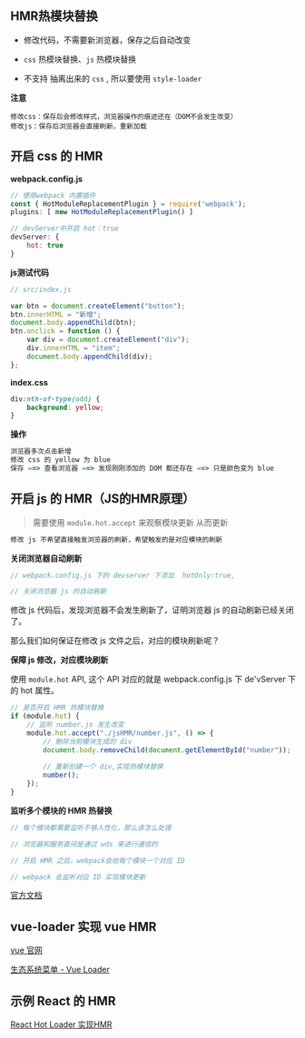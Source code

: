 ## HMR热模块替换 

+ 修改代码，不需要新浏览器，保存之后自动改变

+ `css` 热模块替换、`js` 热模块替换

+ 不支持 抽离出来的 `css` , 所以要使用 `style-loader`



**注意**

```shell
修改css：保存后会修改样式，浏览器操作的痕迹还在（DOM不会发生改变）
修改js：保存后浏览器会直接刷新，重新加载
```



## 开启 css 的 HMR

**webpack.config.js**

```js
// 使用webpack 内置插件 
const { HotModuleReplacementPlugin } = require('webpack');
plugins: [ new HotModuleReplacementPlugin() ] 
```

```js
// devServer中开启 hot：true
devServer: {
    hot: true
}
```



**js测试代码**

```js
// src/index.js

var btn = document.createElement("button");
btn.innerHTML = "新增";
document.body.appendChild(btn);
btn.onclick = function () {
    var div = document.createElement("div");
    div.innerHTML = "item";
    document.body.appendChild(div);
};
```



**index.css**

```css
div:nth-of-type(odd) {
    background: yellow;
}
```



**操作**

```js
浏览器多次点击新增
修改 css 的 yellow 为 blue
保存 ==> 查看浏览器 ==> 发现刚刚添加的 DOM 都还存在 ==> 只是颜色变为 blue
```



## 开启 js 的 HMR（JS的HMR原理） 

> 需要使用 `module.hot.accept` 来观察模块更新 从而更新

```js
修改 js 不希望直接触发浏览器的刷新，希望触发的是对应模块的刷新
```



**关闭浏览器自动刷新**

```js
// webpack.config.js 下的 devserver 下添加  hotOnly:true,

// 关闭浏览器 js 的自动刷新
```



修改 js 代码后，发现浏览器不会发生刷新了，证明浏览器 js 的自动刷新已经关闭了。

那么我们如何保证在修改 js 文件之后，对应的模块刷新呢？



**保障  js 修改，对应模块刷新**

使用 `module.hot`  API, 这个 API 对应的就是 webpack.config.js 下 de'vServer 下的 hot 属性。 

```js
// 是否开启 HMR 热模块替换
if (module.hot) {
    // 监听 number.js 发生改变
    module.hot.accept("./jsHMR/number.js", () => {
        // 删除当前模块生成的 div
        document.body.removeChild(document.getElementById("number"));
        
        // 重新创建一个 div,实现热模块替换
        number();
    });
}
```



**监听多个模块的 HMR 热替换**

```js
// 每个模块都需要监听不够人性化，那么该怎么处理

// 浏览器和服务直间是通过 wds 来进行通信的

// 开启 HMR 之后，webpack会给每个模块一个对应 ID

// webpack 会监听对应 ID 实现模块更新
```

[官方文档](https://webpack.docschina.org/guides/hot-module-replacement/#other-code-and-frameworks)



## vue-loader 实现 vue HMR

[vue 官网](https://cn.vuejs.org/)

[生态系统菜单 - Vue Loader](https://vue-loader.vuejs.org/zh/)



## 示例 React 的 HMR

[React Hot Loader 实现HMR](https://github.com/gaearon/react-hot-loader)

